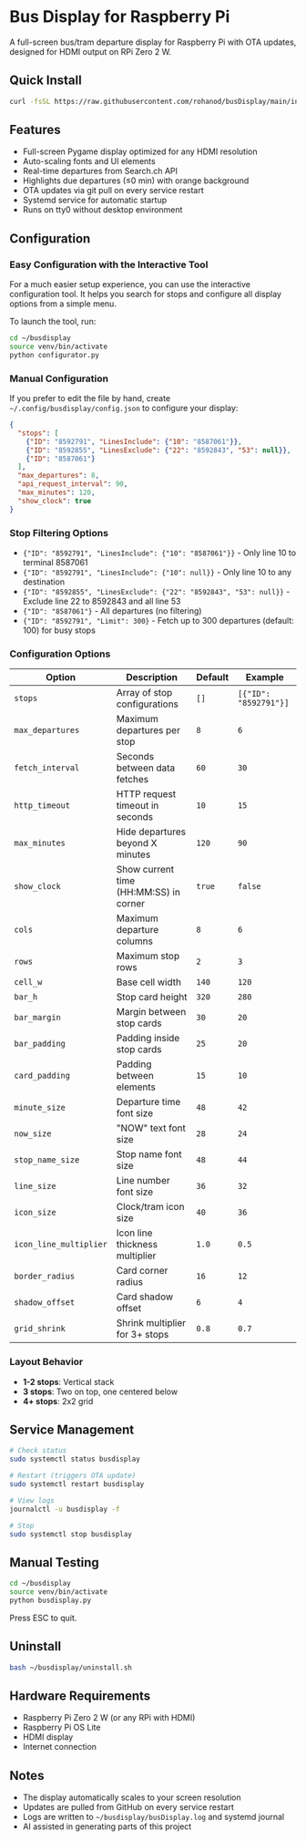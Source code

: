 # Bus Display for Raspberry Pi

A full-screen bus/tram departure display for Raspberry Pi with OTA updates, designed for HDMI output on RPi Zero 2 W.

## Quick Install

```bash
curl -fsSL https://raw.githubusercontent.com/rohanod/busDisplay/main/install.sh | bash
```

## Features

- Full-screen Pygame display optimized for any HDMI resolution
- Auto-scaling fonts and UI elements
- Real-time departures from Search.ch API
- Highlights due departures (≤0 min) with orange background
- OTA updates via git pull on every service restart
- Systemd service for automatic startup
- Runs on tty0 without desktop environment

## Configuration

### Easy Configuration with the Interactive Tool

For a much easier setup experience, you can use the interactive configuration tool. It helps you search for stops and configure all display options from a simple menu.

To launch the tool, run:
```bash
cd ~/busdisplay
source venv/bin/activate
python configurator.py
```

### Manual Configuration

If you prefer to edit the file by hand, create `~/.config/busdisplay/config.json` to configure your display:

```json
{
  "stops": [
    {"ID": "8592791", "LinesInclude": {"10": "8587061"}},
    {"ID": "8592855", "LinesExclude": {"22": "8592843", "53": null}},
    {"ID": "8587061"}
  ],
  "max_departures": 8,
  "api_request_interval": 90,
  "max_minutes": 120,
  "show_clock": true
}
```

### Stop Filtering Options
- `{"ID": "8592791", "LinesInclude": {"10": "8587061"}}` - Only line 10 to terminal 8587061
- `{"ID": "8592791", "LinesInclude": {"10": null}}` - Only line 10 to any destination
- `{"ID": "8592855", "LinesExclude": {"22": "8592843", "53": null}}` - Exclude line 22 to 8592843 and all line 53
- `{"ID": "8587061"}` - All departures (no filtering)
- `{"ID": "8592791", "Limit": 300}` - Fetch up to 300 departures (default: 100) for busy stops

### Configuration Options

| Option | Description | Default | Example |
|--------|-------------|---------|----------|
| `stops` | Array of stop configurations | `[]` | `[{"ID": "8592791"}]` |
| `max_departures` | Maximum departures per stop | `8` | `6` |
| `fetch_interval` | Seconds between data fetches | `60` | `30` |
| `http_timeout` | HTTP request timeout in seconds | `10` | `15` |
| `max_minutes` | Hide departures beyond X minutes | `120` | `90` |
| `show_clock` | Show current time (HH:MM:SS) in corner | `true` | `false` |
| `cols` | Maximum departure columns | `8` | `6` |
| `rows` | Maximum stop rows | `2` | `3` |
| `cell_w` | Base cell width | `140` | `120` |
| `bar_h` | Stop card height | `320` | `280` |
| `bar_margin` | Margin between stop cards | `30` | `20` |
| `bar_padding` | Padding inside stop cards | `25` | `20` |
| `card_padding` | Padding between elements | `15` | `10` |
| `minute_size` | Departure time font size | `48` | `42` |
| `now_size` | "NOW" text font size | `28` | `24` |
| `stop_name_size` | Stop name font size | `48` | `44` |
| `line_size` | Line number font size | `36` | `32` |
| `icon_size` | Clock/tram icon size | `40` | `36` |
| `icon_line_multiplier` | Icon line thickness multiplier | `1.0` | `0.5` |
| `border_radius` | Card corner radius | `16` | `12` |
| `shadow_offset` | Card shadow offset | `6` | `4` |
| `grid_shrink` | Shrink multiplier for 3+ stops | `0.8` | `0.7` |

### Layout Behavior
- **1-2 stops**: Vertical stack
- **3 stops**: Two on top, one centered below
- **4+ stops**: 2x2 grid

## Service Management

```bash
# Check status
sudo systemctl status busdisplay

# Restart (triggers OTA update)
sudo systemctl restart busdisplay

# View logs
journalctl -u busdisplay -f

# Stop
sudo systemctl stop busdisplay
```

## Manual Testing

```bash
cd ~/busdisplay
source venv/bin/activate
python busdisplay.py
```

Press ESC to quit.

## Uninstall

```bash
bash ~/busdisplay/uninstall.sh
```

## Hardware Requirements

- Raspberry Pi Zero 2 W (or any RPi with HDMI)
- Raspberry Pi OS Lite
- HDMI display
- Internet connection

## Notes

- The display automatically scales to your screen resolution
- Updates are pulled from GitHub on every service restart
- Logs are written to `~/busdisplay/busDisplay.log` and systemd journal
- AI assisted in generating parts of this project